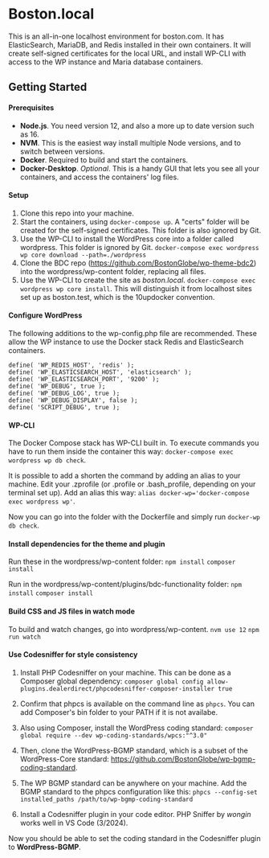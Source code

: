 # Boston.local

This is an all-in-one localhost environment for boston.com. It has ElasticSearch, MariaDB, and Redis installed in their own containers. It will create self-signed certificates for the local URL, and install WP-CLI with access to the WP instance and Maria database containers.

## Getting Started

#### Prerequisites

* **Node.js**. You need version 12, and also a more up to date version such as 16.
* **NVM**. This is the easiest way install multiple Node versions, and to switch between versions.
* **Docker**. Required to build and start the containers. 
* **Docker-Desktop**. *Optional*. This is a handy GUI that lets you see all your containers, and access the containers' log files.

#### Setup 

1. Clone this repo into your machine.
2. Start the containers, using `docker-compose up`. A "certs" folder will be created for the self-signed certificates. This folder is also ignored by Git.
3. Use the WP-CLI to install the WordPress core into a folder called wordpress. This folder is ignored by Git. `docker-compose exec wordpress wp core download --path=./wordpress`
4. Clone the BDC repo (https://github.com/BostonGlobe/wp-theme-bdc2) into the wordpress/wp-content folder, replacing all files.
5. Use the WP-CLI to create the site as *boston.local*. `docker-compose exec wordpress wp core install`. This will distinguish it from localhost sites set up as boston.test, which is the 10updocker convention.

#### Configure WordPress

The following additions to the wp-config.php file are recommended. These allow the WP instance to use the Docker stack Redis and ElasticSearch containers.
```
define( 'WP_REDIS_HOST', 'redis' );
define( 'WP_ELASTICSEARCH_HOST', 'elasticsearch' );
define( 'WP_ELASTICSEARCH_PORT', '9200' );
define( 'WP_DEBUG', true );
define( 'WP_DEBUG_LOG', true );
define( 'WP_DEBUG_DISPLAY', false );
define( 'SCRIPT_DEBUG', true );
```

#### WP-CLI

The Docker Compose stack has WP-CLI built in. To execute commands you have to run them inside the container this way: `docker-compose exec wordpress wp db check`. 

It is possible to add a shorten the command by adding an alias to your machine. 
Edit your .zprofile (or .profile or .bash_profile, depending on your terminal set up). 
Add an alias this way: `alias docker-wp='docker-compose exec wordpress wp'`.

Now you can go into the folder with the Dockerfile and simply run `docker-wp db check`.

#### Install dependencies for the theme and plugin

Run these in the wordpress/wp-content folder:
`npm install`
`composer install`

Run in the wordpress/wp-content/plugins/bdc-functionality folder:
`npm install`
`composer install`

#### Build CSS and JS files in watch mode

To build and watch changes, go into wordpress/wp-content.
`nvm use 12`
`npm run watch`


#### Use Codesniffer for style consistency

1. Install PHP Codesniffer on your machine. This can be done as a Composer global dependency: 
`composer global config allow-plugins.dealerdirect/phpcodesniffer-composer-installer true`

2. Confirm that phpcs is available on the command line as `phpcs`. You can add Composer's bin folder to your PATH if it is not availabe.

3. Also using Composer, install the WordPress coding standard:
`composer global require --dev wp-coding-standards/wpcs:"^3.0"`

4. Then, clone the WordPress-BGMP standard, which is a subset of the WordPress-Core standard:
https://github.com/BostonGlobe/wp-bgmp-coding-standard.

5. The WP BGMP standard can be anywhere on your machine. Add the BGMP standard to the phpcs configuration like this:
`phpcs --config-set installed_paths /path/to/wp-bgmp-coding-standard`

6. Install a Codesniffer plugin in your code editor. PHP Sniffer by *wongin* works well in VS Code (3/2024). 

Now you should be able to set the coding standard in the Codesniffer plugin to **WordPress-BGMP**. 
